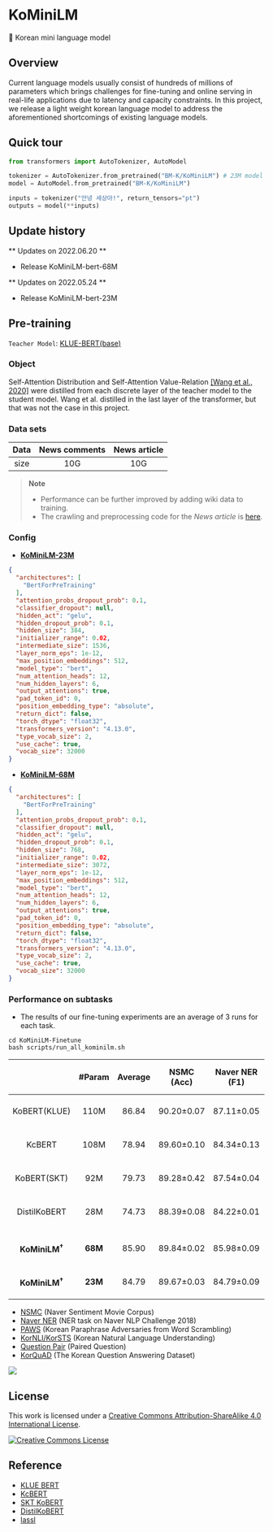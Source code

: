# KoMiniLM
🐣 Korean mini language model

## Overview
Current language models usually consist of hundreds of millions of parameters which brings challenges for fine-tuning and online serving in real-life applications due to latency and capacity constraints. In this project, we release a light weight korean language model to address the aforementioned shortcomings of existing language models.

## Quick tour
```python
from transformers import AutoTokenizer, AutoModel

tokenizer = AutoTokenizer.from_pretrained("BM-K/KoMiniLM") # 23M model
model = AutoModel.from_pretrained("BM-K/KoMiniLM")

inputs = tokenizer("안녕 세상아!", return_tensors="pt")
outputs = model(**inputs)
```

## Update history
** Updates on 2022.06.20 **
- Release KoMiniLM-bert-68M

** Updates on 2022.05.24 **
- Release KoMiniLM-bert-23M

## Pre-training
`Teacher Model`: [KLUE-BERT(base)](https://github.com/KLUE-benchmark/KLUE)

### Object
Self-Attention Distribution and Self-Attention Value-Relation [[Wang et al., 2020]](https://arxiv.org/abs/2002.10957) were distilled from each discrete layer of the teacher model to the student model. Wang et al. distilled in the last layer of the transformer, but that was not the case in this project.

### Data sets
|Data|News comments|News article|
|:----:|:----:|:----:|
|size|10G|10G|
> **Note**<br>
> - Performance can be further improved by adding wiki data to training.
> - The crawling and preprocessing code for the *News article* is [here](https://github.com/2unju/DaumNewsCrawler).

### Config
- [**KoMiniLM-23M**](https://huggingface.co/BM-K/KoMiniLM)
```json
{
  "architectures": [
    "BertForPreTraining"
  ],
  "attention_probs_dropout_prob": 0.1,
  "classifier_dropout": null,
  "hidden_act": "gelu",
  "hidden_dropout_prob": 0.1,
  "hidden_size": 384,
  "initializer_range": 0.02,
  "intermediate_size": 1536,
  "layer_norm_eps": 1e-12,
  "max_position_embeddings": 512,
  "model_type": "bert",
  "num_attention_heads": 12,
  "num_hidden_layers": 6,
  "output_attentions": true,
  "pad_token_id": 0,
  "position_embedding_type": "absolute",
  "return_dict": false,
  "torch_dtype": "float32",
  "transformers_version": "4.13.0",
  "type_vocab_size": 2,
  "use_cache": true,
  "vocab_size": 32000
}
```

- [**KoMiniLM-68M**](https://huggingface.co/BM-K/KoMiniLM-68M)
```json
{
  "architectures": [
    "BertForPreTraining"
  ],
  "attention_probs_dropout_prob": 0.1,
  "classifier_dropout": null,
  "hidden_act": "gelu",
  "hidden_dropout_prob": 0.1,
  "hidden_size": 768,
  "initializer_range": 0.02,
  "intermediate_size": 3072,
  "layer_norm_eps": 1e-12,
  "max_position_embeddings": 512,
  "model_type": "bert",
  "num_attention_heads": 12,
  "num_hidden_layers": 6,
  "output_attentions": true,
  "pad_token_id": 0,
  "position_embedding_type": "absolute",
  "return_dict": false,
  "torch_dtype": "float32",
  "transformers_version": "4.13.0",
  "type_vocab_size": 2,
  "use_cache": true,
  "vocab_size": 32000
}

```

### Performance on subtasks
- The results of our fine-tuning experiments are an average of 3 runs for each task.
```
cd KoMiniLM-Finetune
bash scripts/run_all_kominilm.sh
```

|| #Param | Average | NSMC<br>(Acc) | Naver NER<br>(F1) | PAWS<br>(Acc) | KorNLI<br>(Acc) | KorSTS<br>(Spearman) | Question Pair<br>(Acc) | KorQuaD<br>(Dev)<br>(EM/F1) | 
|:----:|:----:|:----:|:----:|:----:|:----:|:----:|:----:|:----:|:----:|
|KoBERT(KLUE)| 110M | 86.84 | 90.20±0.07 | 87.11±0.05 | 81.36±0.21 | 81.06±0.33 | 82.47±0.14 | 95.03±0.44 | 84.43±0.18 / <br>93.05±0.04 |
|KcBERT| 108M | 78.94 | 89.60±0.10 | 84.34±0.13 | 67.02±0.42| 74.17±0.52 | 76.57±0.51 | 93.97±0.27 | 60.87±0.27 / <br>85.01±0.14 |
|KoBERT(SKT)| 92M | 79.73 | 89.28±0.42 | 87.54±0.04 | 80.93±0.91 | 78.18±0.45 | 75.98±2.81 | 94.37±0.31  | 51.94±0.60 / <br>79.69±0.66 |
|DistilKoBERT| 28M | 74.73 | 88.39±0.08 | 84.22±0.01 | 61.74±0.45 | 70.22±0.14 | 72.11±0.27 | 92.65±0.16 | 52.52±0.48 / <br>76.00±0.71 |
|  |  |  |  |  |  |  |  |  |
|**KoMiniLM<sup>†</sup>**| **68M** | 85.90 | 89.84±0.02 | 85.98±0.09 | 80.78±0.30 | 79.28±0.17 | 81.00±0.07 | 94.89±0.37 | 83.27±0.08 / <br>92.08±0.06 |
|**KoMiniLM<sup>†</sup>**| **23M** | 84.79 | 89.67±0.03 | 84.79±0.09 | 78.67±0.45 | 78.10±0.07 | 78.90±0.11 | 94.81±0.12 | 82.11±0.42 / <br>91.21±0.29 |

- [NSMC](https://github.com/e9t/nsmc) (Naver Sentiment Movie Corpus)
- [Naver NER](https://github.com/naver/nlp-challenge) (NER task on Naver NLP Challenge 2018)
- [PAWS](https://github.com/google-research-datasets/paws) (Korean Paraphrase Adversaries from Word Scrambling)
- [KorNLI/KorSTS](https://github.com/kakaobrain/KorNLUDatasets) (Korean Natural Language Understanding)
- [Question Pair](https://github.com/songys/Question_pair) (Paired Question)
- [KorQuAD](https://korquad.github.io/) (The Korean Question Answering Dataset)

<img src = "https://user-images.githubusercontent.com/55969260/174229747-279122dc-9d27-4da9-a6e7-f9f1fe1651f7.png"> <br>

## License
This work is licensed under a <a rel="license" href="http://creativecommons.org/licenses/by-sa/4.0/">Creative Commons Attribution-ShareAlike 4.0 International License</a>.

<a rel="license" href="http://creativecommons.org/licenses/by-sa/4.0/"><img alt="Creative Commons License" style="border-width:0" src="https://i.creativecommons.org/l/by-sa/4.0/88x31.png" /></a><br />

## Reference
- [KLUE BERT](https://github.com/KLUE-benchmark/KLUE)
- [KcBERT](https://github.com/Beomi/KcBERT)
- [SKT KoBERT](https://github.com/SKTBrain/KoBERT)
- [DistilKoBERT](https://github.com/monologg/DistilKoBERT)
- [lassl](https://github.com/lassl/lassl)
